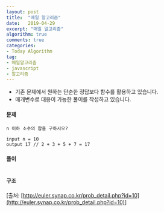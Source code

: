 ```yaml
---
layout: post
title:  "매일 알고리즘"
date:   2019-04-29
excerpt: "매일 알고리즘"
algorithm: true
comments: true
categories:
- Today Algorithm
tag:
- 매일알고리즘
- javascript
- 알고리즘
---
```


* 기존 문제에서 원하는 단순한 정답보다 함수를 활용하고 있습니다.
* 매개변수로 대응이 가능한 풀이를 작성하고 있습니다.

#### 문제
```
n 이하 소수의 합을 구하시오?

input n = 10
output 17 // 2 + 3 + 5 + 7 = 17
```

#### 풀이
```javascript
```

#### 구조
<!-- ![결과 이미지 1]({{ site.url }}/images/algorithm/11/diagram.png) -->

[출처: [http://euler.synap.co.kr/prob_detail.php?id=10](http://euler.synap.co.kr/prob_detail.php?id=10)]
